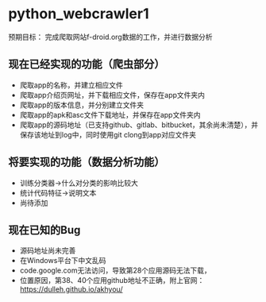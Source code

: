 # python_webcrawler1
预期目标： 完成爬取网站f-droid.org数据的工作，并进行数据分析
## 现在已经实现的功能（爬虫部分）
* 爬取app的名称，并建立相应文件
* 爬取app介绍页网址，并下载相应文件，保存在app文件夹内
* 爬取app的版本信息，并分别建立文件夹
* 爬取app的apk和asc文件下载地址，并保存在app文件夹内
* 爬取app的源码地址（已支持github、gitlab、bitbucket，其余尚未清楚），并保存该地址到log中，同时使用git clong到app对应文件夹

## 将要实现的功能（数据分析功能）
* 训练分类器->什么对分类的影响比较大
* 统计代码特征->说明文本
* 尚待添加

## 现在已知的Bug
* 源码地址尚未完善
* 在Windows平台下中文乱码
* code.google.com无法访问，导致第28个应用源码无法下载，
* 位置原因，第38、40个应用github地址不正确，附上官网：https://dulleh.github.io/akhyou/